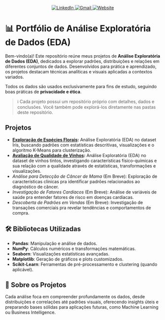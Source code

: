 <div align="center">
  <a href="https://www.linkedin.com/in/felipe-sousa-20968017a/">
    <img src="https://img.shields.io/badge/-LinkedIn-blue?style=flat-square&logo=Linkedin&logoColor=white" alt="LinkedIn">
  </a> 
  <a href="mailto:felipevsousa7@gmail.com">
    <img src="https://img.shields.io/badge/-Gmail-c14438?style=flat-square&logo=Gmail&logoColor=white" alt="Gmail">
  </a> 
  <a href="https://felipevsousa.my.canva.site/portfolio">
    <img src="https://img.shields.io/badge/-Meu%20Site-00C4CC?style=flat-square&logo=Canva&logoColor=white" alt="Website">
  </a>
</div>

# 📊 Portfólio de Análise Exploratória de Dados (EDA)

Bem-vindo(a)! Este repositório reúne meus projetos de **Análise Exploratória de Dados (EDA)**, dedicados a explorar padrões, distribuições e relações em diferentes conjuntos de dados. Desenvolvidos para prática e aprendizado, os projetos destacam técnicas analíticas e visuais aplicadas a contextos variados.

Todos os dados são usados exclusivamente para fins de estudo, seguindo boas práticas de **privacidade e ética**.

> ℹ️ Cada projeto possui um repositório próprio com detalhes, dados e conclusões. Você também pode explorá-los diretamente nas pastas deste repositório.

## Projetos

- **[Exploração de Espécies Florais](https://github.com/benzerinsio/FloralSpecies-EDA):** Análise Exploratória (EDA) no dataset Íris, buscando padrões com estatísticas descritivas, visualizações e o algoritmo K-Means para clusterização.  
- **[Avaliação de Qualidade de Vinhos](https://github.com/benzerinsio/WineQuality-EDA):** Análise Exploratória (EDA) no dataset de vinhos tintos, investigando características físico-químicas e sua relação com a qualidade através de estatísticas, transformações e visualizações.  
- *Análise para Detecção de Câncer de Mama* (Em Breve): Exploração de características clínicas pra identificar padrões relacionados ao diagnóstico de câncer.  
- *Investigação de Fatores Cardíacos* (Em Breve): Análise de variáveis de saúde pra entender fatores de risco em doenças cardíacas.  
- *Descoberta de Padrões em Vendas* (Em Breve): Investigação de transações comerciais pra revelar tendências e comportamentos de compra.  

## 🛠️ Bibliotecas Utilizadas

- **Pandas**: Manipulação e análise de dados.  
- **NumPy**: Cálculos numéricos e transformações matemáticas.  
- **Seaborn**: Visualizações estatísticas avançadas.  
- **Matplotlib**: Geração de gráficos e plots customizados.  
- **Scikit-Learn**: Ferramentas de pré-processamento e clustering (quando aplicável).

## 💬 Sobre os Projetos

Cada análise foca em compreender profundamente os dados, desde distribuições e correlações até padrões visuais, oferecendo insights úteis e preparando bases sólidas para aplicações futuras, como Machine Learning ou Business Intelligence.